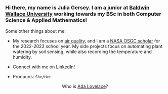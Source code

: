 ### Hi there, my name is Julia Gersey. I am a junior at <a href="https://www.bw.edu/">Baldwin Wallace University</a> working towards my BSc in both Computer Science & Applied Mathematics!

Some other things about me: 

- My research focuses on <a href="https://mopsdev.bw.edu/~bkrupp/aq/view.php">air quality</a>, and I am a <a href="http://osgc.org/recipients/">NASA OSGC scholar</a> for the 2022-2023 school year. My side projects focus on automating plant watering by soil sensing, while also recording the temperature and humidity.

- Connect with me on <a href="https://www.linkedin.com/in/juliagersey/">LinkedIn</a>! 

- Pronouns: `She/Her`

<div align="center">
  Who is <a href="https://www.biography.com/scholar/ada-lovelace">Ada Lovelace</a>?
</div>
